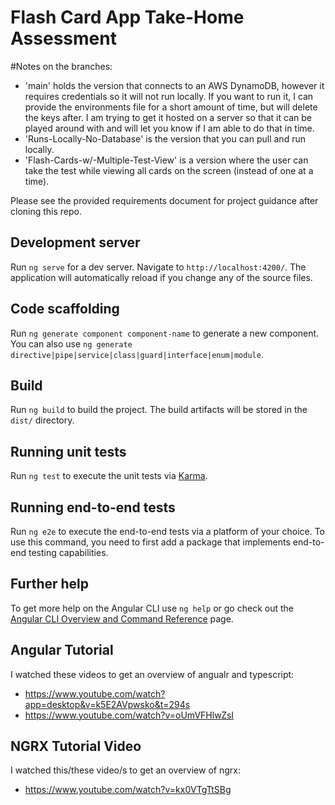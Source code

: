 # Flash Card App Take-Home Assessment 

#Notes on the branches:
- 'main' holds the version that connects to an AWS DynamoDB, however it requires credentials so it will not run locally. If you want to run it, I can provide the environments file for a short amount of time, but will delete the keys after. I am trying to get it hosted on a server so that it can be played around with and will let you know if I am able to do that in time. 
- 'Runs-Locally-No-Database' is the version that you can pull and run locally. 
- 'Flash-Cards-w/-Multiple-Test-View' is a version where the user can take the test while viewing all cards on the screen (instead of one at a time).


Please see the provided requirements document for project guidance after cloning this repo.

## Development server

Run `ng serve` for a dev server. Navigate to `http://localhost:4200/`. The application will automatically reload if you change any of the source files.

## Code scaffolding

Run `ng generate component component-name` to generate a new component. You can also use `ng generate directive|pipe|service|class|guard|interface|enum|module`.

## Build

Run `ng build` to build the project. The build artifacts will be stored in the `dist/` directory.

## Running unit tests

Run `ng test` to execute the unit tests via [Karma](https://karma-runner.github.io).

## Running end-to-end tests

Run `ng e2e` to execute the end-to-end tests via a platform of your choice. To use this command, you need to first add a package that implements end-to-end testing capabilities.

## Further help

To get more help on the Angular CLI use `ng help` or go check out the [Angular CLI Overview and Command Reference](https://angular.dev/tools/cli) page.


## Angular Tutorial

I watched these videos to get an overview of angualr and typescript:
  - https://www.youtube.com/watch?app=desktop&v=k5E2AVpwsko&t=294s
  - https://www.youtube.com/watch?v=oUmVFHlwZsI

## NGRX Tutorial Video
I watched this/these video/s to get an overview of ngrx:
  - https://www.youtube.com/watch?v=kx0VTgTtSBg
